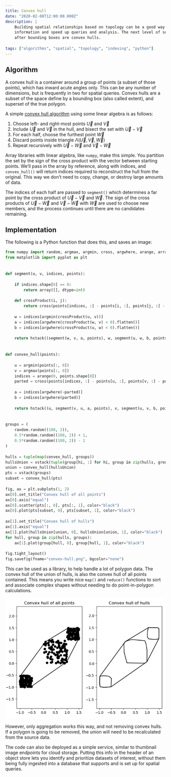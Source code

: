 ```yaml
---
title: Convex hull
date: "2020-02-08T12:00:00.000Z"
description: |
    Building spatial relationships based on topology can be a good way to store 
    information and speed up queries and analysis. The next level of sophistication
    after bounding boxes are convex hulls. 
    
tags: ["algorithms", "spatial", "topology", "indexing", "python"]
---
```




## Algorithm

A convex hull is a container around a group of points (a subset of those points), which has inward acute angles only. This can be any number of dimensions, but is frequently in two for spatial queries. Convex hulls are a subset of the space define by a bounding box (also called extent), and superset of the true polygon. 

A simple [convex hull algorithm](https://www.oreilly.com/ideas/an-elegant-solution-to-the-convex-hull-problem) using some linear algebra is as follows:

1. Choose left- and right-most points $\vec{U}$ and  $\vec{V}$
2. Include $\vec{U}$ and  $\vec{V}$ in the hull, and bisect the set with $\vec{U}-\vec{V}$
3. For each half, choose the furthest point $\vec{W}$
4. Discard points inside triangle $\Lambda (\vec{U},\vec{V},\vec{W})$
5. Repeat recursively with $\vec{U}-\vec{W}$ and $\vec{V}-\vec{W}$



Array libraries with linear algebra, like `numpy`, make this simple. You partition the set by the sign of the cross product with the vector between starting points. We’ll pass in the array by reference, along with indices, and `convex_hull()` will return indices required to reconstruct the hull from the original. This way we don’t need to copy, change, or destroy large amounts of data. 



The indices of each half are passed to `segment()` which determines a far point by the cross product of $\vec{U}-\vec{V}$ and $\vec{W}$. The sign of the cross products of $\vec{U}-\vec{W}$ and $\vec{V}-\vec{W}$ with $\vec{W}$ are used to choose new members, and the process continues until there are no candidates remaining. 



## Implementation

The following is a Python function that does this, and saves an image:



```python
from numpy import random, argmax, argmin, cross, argwhere, arange, array, hstack, vstack
from matplotlib import pyplot as plt


def segment(u, v, indices, points):

    if indices.shape[0] == 0:
        return array([], dtype=int)

    def crossProduct(i, j):
        return cross(points[indices, :] - points[i, :], points[j, :] - points[i, :])

    w = indices[argmin(crossProduct(u, v))]
    a = indices[argwhere(crossProduct(w, v) < 0).flatten()]
    b = indices[argwhere(crossProduct(u, w) < 0).flatten()]

    return hstack((segment(w, v, a, points), w, segment(u, w, b, points)))


def convex_hull(points):

    u = argmin(points[:, 0])
    v = argmax(points[:, 0])
    indices = arange(0, points.shape[0])
    parted = cross(points[indices, :] - points[u, :], points[v, :] - points[u, :]) < 0

    a = indices[argwhere(~parted)]
    b = indices[argwhere(parted)]

    return hstack((u, segment(v, u, a, points), v, segment(u, v, b, points), u))


groups = (
    random.random((100, 2)),
    0.5*random.random((100, 2)) + 1,
    0.5*random.random((100, 2)) - 1
)

hulls = tuple(map(convex_hull, groups))
hullsUnion = vstack(tuple(group[hi, :] for hi, group in zip(hulls, groups)))
union = convex_hull(hullsUnion)
pts = vstack(groups)
subset = convex_hull(pts)

fig, ax = plt.subplots(1, 2)
ax[0].set_title("Convex hull of all points")
ax[0].axis("equal")
ax[0].scatter(pts[:, 0], pts[:, 1], color="black")
ax[0].plot(pts[subset, 0], pts[subset, 1], color="black")

ax[1].set_title("Convex hull of hulls")
ax[1].axis("equal")
ax[1].plot(hullsUnion[union, 0], hullsUnion[union, 1], color="black")
for hull, group in zip(hulls, groups):
    ax[1].plot(group[hull, 0], group[hull, 1], color="black")

fig.tight_layout()
fig.savefig(fname="convex-hull.png", bgcolor="none")
```



This can be used as a library, to help handle a lot of polygon data. The convex hull of the union of hulls, is also the convex hull of all points contained. This means you write nice `map()` and `reduce()` functions to sort and associate complex shapes without needing to do point-in-polygon calculations. 

![](convex-hull.png)



However, only aggregation works this way, and not removing convex hulls. If a polygon is going to be removed, the union will need to be recalculated from the source data.

The code can also be deployed as a simple service, similar to thumbnail image endpoints for cloud storage. Putting this info in the header of an object store lets you identify and prioritize datasets of interest, without them being fully ingested into a database that supports and is set up for spatial queries. 